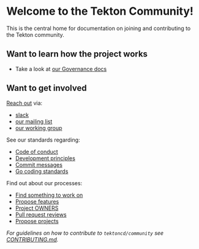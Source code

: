 # Welcome to the Tekton Community!

This is the central home for documentation on joining and contributing to the Tekton community.

## Want to learn how the project works

* Take a look at [our Governance docs](governance.md)

## Want to get involved

[Reach out](contact.md) via:

* [slack](contact.md#slack)
* [our mailing list](contact.md#mailing-list)
* [our working group](contact.md#working-group)

See our standards regarding:

* [Code of conduct](code-of-conduct.md)
* [Development principles](standards.md#principles)
* [Commit messages](standards.md#commit-messages)
* [Go coding standards](standards.md#go)

Find out about our processes:

* [Find something to work on](process.md#finding-something-to-work-on)
* [Propose features](process.md#proposing-features)
* [Project OWNERS](process.md#OWNERS)
* [Pull request reviews](process.md#reviews)
* [Propose projects](process.md#proposing-projects)

_For guidelines on how to contribute to `tektoncd/community` see [CONTRIBUTING.md](CONTRIBUTING.md)._
